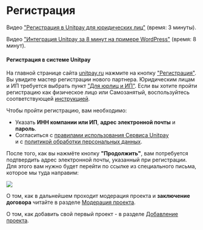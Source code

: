 # Регистрация

Видео ["Регистрация в Unitpay для юридических лиц"](https://youtu.be/M-bj_1IPhMk) \(время: 3 минуты\).

Видео ["Интеграция Unitpay за 8 минут на примере WordPress"](https://youtu.be/OLaqXdp4EIY) \(время: 8 минут\).

#### Регистрация в системе Unitpay

На главной странице сайта [unitpay.ru](https://unitpay.ru/) нажмите на кнопку  ["Регистрация"](https://unitpay.ru/ru/signup). Вы увидите мастер регистрации нового партнера. Юридическим лицам и ИП требуется выбрать пункт ["Для юрлиц и ИП"](https://unitpay.ru/ru/signup/legal). Если вы хотите пройти регистрацию как физическое лицо или Самозанятый, воспользуйтесь соответствующей [инструкцией](https://help.unitpay.money/first_steps/registration).

Чтобы пройти регистрацию, вам необходимо:

- Указать **ИНН компании или ИП**, **адрес электронной почты** и **пароль**.  
- Согласиться с [правилами использования Сервиса Unitpay ](https://unitpay.ru/ru/rules)  
и с [политикой обработки персональных данных](https://unitpay.ru/ru/policy).

После того, как вы нажмёте кнопку **"Продолжить"**, вам потребуется подтвердить адрес электронной почты, указанный при регистрации. Для этого вам нужно будет перейти по ссылке из специального письма, которое мы туда направим:

![](https://d33v4339jhl8k0.cloudfront.net/docs/assets/551a91dbe4b0221aadf24410/images/552d51d8e4b0ac24a832aaed/file-GQRmqtd8jF.png)

О том, как в дальнейшем проходит модерация проекта и **заключение договора** читайте в разделе [Модерация проекта](moderation.md).

О том, как добавить свой первый проект - в разделе [Добавление проекта](adding-project/).

